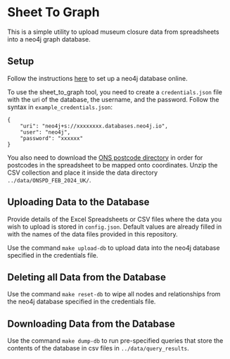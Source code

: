 # Sheet To Graph

This is a simple utility to upload museum closure data from spreadsheets into a neo4j graph database.

## Setup

Follow the instructions [here](https://neo4j.com/docs/aura/auradb/getting-started/create-database/) to set up a neo4j database online.

To use the sheet_to_graph tool, you need to create a `credentials.json` file with the uri of the database, the username, and the password. Follow the syntax in `example_credentials.json`:

```
{
    "uri": "neo4j+s://xxxxxxxx.databases.neo4j.io",
    "user": "neo4j",
    "password": "xxxxxx"
}
```

You also need to download the [ONS postcode directory](https://geoportal.statistics.gov.uk/datasets/e14b1475ecf74b58804cf667b6740706) in order for postcodes in the spreadsheet to be mapped onto coordinates. Unzip the CSV collection and place it inside the data directory `../data/ONSPD_FEB_2024_UK/`.

## Uploading Data to the Database

Provide details of the Excel Spreadsheets or CSV files where the data you wish to upload is stored in `config.json`. Default values are already filled in with the names of the data files provided in this repository.

Use the command `make upload-db` to upload data into the neo4j database specified in the credentials file.

## Deleting all Data from the Database

Use the command `make reset-db` to wipe all nodes and relationships from the neo4j database specified in the credentials file.

## Downloading Data from the Database

Use the command `make dump-db` to run pre-specified queries that store the contents of the database in csv files in `../data/query_results`.